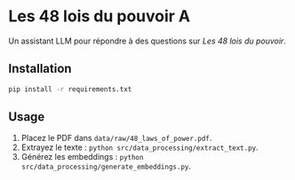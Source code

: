 # Les 48 lois du pouvoir A

Un assistant LLM pour répondre à des questions sur *Les 48 lois du pouvoir*.

## Installation
```bash
pip install -r requirements.txt
```

## Usage
1. Placez le PDF dans `data/raw/48_laws_of_power.pdf`.
2. Extrayez le texte : `python src/data_processing/extract_text.py`.
3. Générez les embeddings : `python src/data_processing/generate_embeddings.py`.
